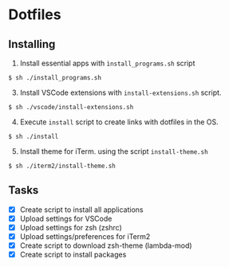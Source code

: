 # Dotfiles

## Installing

1. Install essential apps with `ìnstall_programs.sh` script
```
$ sh ./install_programs.sh
```

3. Install VSCode extensions with `install-extensions.sh` script.
```
$ sh ./vscode/install-extensions.sh
```

4. Execute `install` script to create links with dotfiles in the OS.
```
$ sh ./install
```

5. Install theme for iTerm. using the script `install-theme.sh`
```
$ sh ./iterm2/install-theme.sh
```

## Tasks


- [X] Create script to install all applications
- [X] Upload settings for VSCode
- [X] Upload settings for zsh (zshrc)
- [X] Upload settings/preferences for iTerm2
- [X] Create script to download zsh-theme (lambda-mod)
- [X] Create script to install packages
